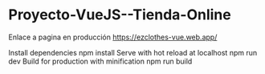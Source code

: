 # Proyecto-VueJS--Tienda-Online

Enlace a pagina en producción
https://ezclothes-vue.web.app/

Install dependencies
npm install
Serve with hot reload at localhost
npm run dev
Build for production with minification
npm run build
